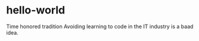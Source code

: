 # hello-world
Time honored tradition 
Avoiding learning to code in the IT industry is a baad idea. 
